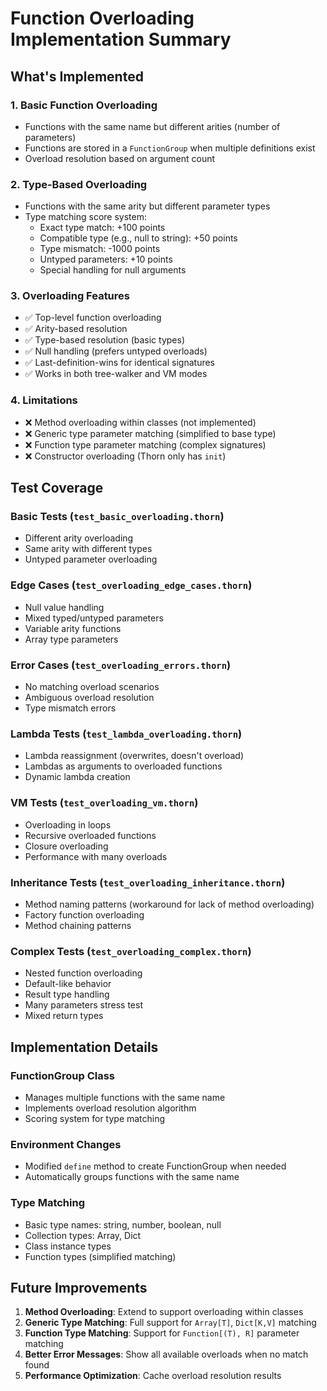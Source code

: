 # Function Overloading Implementation Summary

## What's Implemented

### 1. Basic Function Overloading
- Functions with the same name but different arities (number of parameters)
- Functions are stored in a `FunctionGroup` when multiple definitions exist
- Overload resolution based on argument count

### 2. Type-Based Overloading
- Functions with the same arity but different parameter types
- Type matching score system:
  - Exact type match: +100 points
  - Compatible type (e.g., null to string): +50 points
  - Type mismatch: -1000 points
  - Untyped parameters: +10 points
  - Special handling for null arguments

### 3. Overloading Features
- ✅ Top-level function overloading
- ✅ Arity-based resolution
- ✅ Type-based resolution (basic types)
- ✅ Null handling (prefers untyped overloads)
- ✅ Last-definition-wins for identical signatures
- ✅ Works in both tree-walker and VM modes

### 4. Limitations
- ❌ Method overloading within classes (not implemented)
- ❌ Generic type parameter matching (simplified to base type)
- ❌ Function type parameter matching (complex signatures)
- ❌ Constructor overloading (Thorn only has `init`)

## Test Coverage

### Basic Tests (`test_basic_overloading.thorn`)
- Different arity overloading
- Same arity with different types
- Untyped parameter overloading

### Edge Cases (`test_overloading_edge_cases.thorn`)
- Null value handling
- Mixed typed/untyped parameters
- Variable arity functions
- Array type parameters

### Error Cases (`test_overloading_errors.thorn`)
- No matching overload scenarios
- Ambiguous overload resolution
- Type mismatch errors

### Lambda Tests (`test_lambda_overloading.thorn`)
- Lambda reassignment (overwrites, doesn't overload)
- Lambdas as arguments to overloaded functions
- Dynamic lambda creation

### VM Tests (`test_overloading_vm.thorn`)
- Overloading in loops
- Recursive overloaded functions
- Closure overloading
- Performance with many overloads

### Inheritance Tests (`test_overloading_inheritance.thorn`)
- Method naming patterns (workaround for lack of method overloading)
- Factory function overloading
- Method chaining patterns

### Complex Tests (`test_overloading_complex.thorn`)
- Nested function overloading
- Default-like behavior
- Result type handling
- Many parameters stress test
- Mixed return types

## Implementation Details

### FunctionGroup Class
- Manages multiple functions with the same name
- Implements overload resolution algorithm
- Scoring system for type matching

### Environment Changes
- Modified `define` method to create FunctionGroup when needed
- Automatically groups functions with the same name

### Type Matching
- Basic type names: string, number, boolean, null
- Collection types: Array, Dict
- Class instance types
- Function types (simplified matching)

## Future Improvements

1. **Method Overloading**: Extend to support overloading within classes
2. **Generic Type Matching**: Full support for `Array[T]`, `Dict[K,V]` matching
3. **Function Type Matching**: Support for `Function[(T), R]` parameter matching
4. **Better Error Messages**: Show all available overloads when no match found
5. **Performance Optimization**: Cache overload resolution results